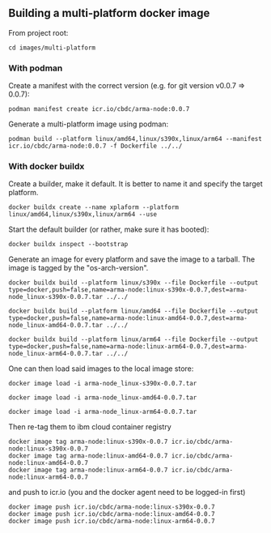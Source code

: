 ## Building a multi-platform docker image

From project root:
```
cd images/multi-platform
```

### With podman

Create a manifest with the correct version (e.g. for git version v0.0.7 => 0.0.7):
```
podman manifest create icr.io/cbdc/arma-node:0.0.7
```

Generate a multi-platform image using podman:
```
podman build --platform linux/amd64,linux/s390x,linux/arm64 --manifest icr.io/cbdc/arma-node:0.0.7 -f Dockerfile ../../
```

### With docker buildx

Create a builder, make it default. It is better to name it and specify the target platform.
```
docker buildx create --name xplaform --platform linux/amd64,linux/s390x,linux/arm64 --use
```

Start the default builder (or rather, make sure it has booted):
```
docker buildx inspect --bootstrap
```

Generate an image for every platform and save the image to a tarball. The image is tagged by the "os-arch-version".
```
docker buildx build --platform linux/s390x --file Dockerfile --output type=docker,push=false,name=arma-node:linux-s390x-0.0.7,dest=arma-node_linux-s390x-0.0.7.tar ../../
```

```
docker buildx build --platform linux/amd64 --file Dockerfile --output type=docker,push=false,name=arma-node:linux-amd64-0.0.7,dest=arma-node_linux-amd64-0.0.7.tar ../../
```

```
docker buildx build --platform linux/arm64 --file Dockerfile --output type=docker,push=false,name=arma-node:linux-arm64-0.0.7,dest=arma-node_linux-arm64-0.0.7.tar ../../
```

One can then load said images to the local image store:
```
docker image load -i arma-node_linux-s390x-0.0.7.tar
```
```
docker image load -i arma-node_linux-amd64-0.0.7.tar
```
```
docker image load -i arma-node_linux-arm64-0.0.7.tar
```

Then re-tag them to ibm cloud container registry
```
docker image tag arma-node:linux-s390x-0.0.7 icr.io/cbdc/arma-node:linux-s390x-0.0.7
docker image tag arma-node:linux-amd64-0.0.7 icr.io/cbdc/arma-node:linux-amd64-0.0.7
docker image tag arma-node:linux-arm64-0.0.7 icr.io/cbdc/arma-node:linux-arm64-0.0.7
```

and push to icr.io (you and the docker agent need to be logged-in first)
```
docker image push icr.io/cbdc/arma-node:linux-s390x-0.0.7
docker image push icr.io/cbdc/arma-node:linux-amd64-0.0.7
docker image push icr.io/cbdc/arma-node:linux-arm64-0.0.7
```
